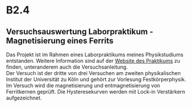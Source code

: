 # B2.4

## Versuchsauswertung Laborpraktikum - Magnetisierung eines Ferrits
Das Projekt ist im Rahmen eines Laborpraktikums meines Physikstudiums entstanden. Weitere Information sind auf der [Website des Praktikums](https://ikp.uni-koeln.de/students/praktika/praktikum-b/) zu finden, unteranderem auch die Versuchsanleitung. <br>
Der Versuch ist der dritte von drei Versuchen am zweiten physikalischen Institut der Universität zu Köln und gehört zur Vorlesung Festkörperphysik. 
Im Versuch wird die magnetisierung und entmagnetisierung von Ferritkernen geprüft. Die Hysteresekurven werden mit Lock-in Verstärkern aufgezeichnet.
